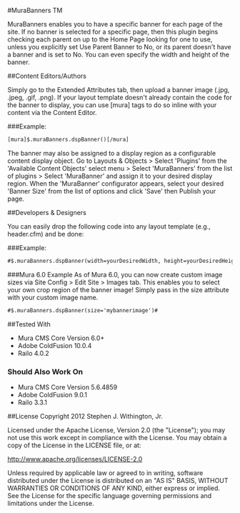 #MuraBanners TM

MuraBanners enables you to have a specific banner for each page of the site. If no banner is selected for a specific page, then this plugin begins checking each parent on up to the Home Page looking for one to use, unless you explicitly set Use Parent Banner to No, or its parent doesn't have a banner and is set to No. You can even specify the width and height of the banner.

##Content Editors/Authors

Simply go to the Extended Attributes tab, then upload a banner image (.jpg, .jpeg, .gif, .png). If your layout template doesn't already contain the code for the banner to display, you can use [mura] tags to do so inline with your content via the Content Editor.

###Example:

```html
[mura]$.muraBanners.dspBanner()[/mura]
```

The banner may also be assigned to a display region as a configurable content display object. Go to Layouts & Objects > Select 'Plugins' from the 'Available Content Objects' select menu > Select 'MuraBanners' from the list of plugins > Select 'MuraBanner' and assign it to your desired display region. When the 'MuraBanner' configurator appears, select your desired 'Banner Size' from the list of options and click 'Save' then Publish your page.

##Developers & Designers

You can easily drop the following code into any layout template (e.g., header.cfm) and be done:

###Example:
```cfml
#$.muraBanners.dspBanner(width=yourDesiredWidth, height=yourDesiredHeight)#
```

###Mura 6.0 Example
As of Mura 6.0, you can now create custom image sizes via Site Config > Edit Site > Images tab. This enables you to select your own crop region of the banner image! Simply pass in the size attribute with your custom image name.
```cfml
#$.muraBanners.dspBanner(size='mybannerimage')#
```


##Tested With
* Mura CMS Core Version 6.0+
* Adobe ColdFusion 10.0.4
* Railo 4.0.2

### Should Also Work On
* Mura CMS Core Version 5.6.4859
* Adobe ColdFusion 9.0.1
* Railo 3.3.1


##License
Copyright 2012 Stephen J. Withington, Jr.

Licensed under the Apache License, Version 2.0 (the "License"); you may not use this work except in compliance with the License. You may obtain a copy of the License in the LICENSE file, or at:

http://www.apache.org/licenses/LICENSE-2.0

Unless required by applicable law or agreed to in writing, software distributed under the License is distributed on an "AS IS" BASIS, WITHOUT WARRANTIES OR CONDITIONS OF ANY KIND, either express or implied. See the License for the specific language governing permissions and limitations under the License.
